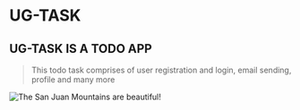 # UG-TASK

## UG-TASK IS A TODO APP

> This todo task comprises of user registration and login, email sending, profile and many more
>

![The San Juan Mountains are beautiful!](/images/sc1.png "San Juan Mountains")